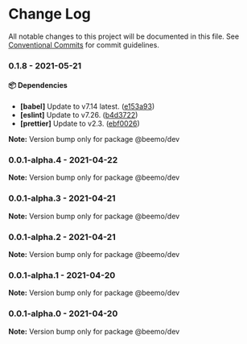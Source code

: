 # Change Log

All notable changes to this project will be documented in this file.
See [Conventional Commits](https://conventionalcommits.org) for commit guidelines.

### 0.1.8 - 2021-05-21

#### 📦 Dependencies

- **[babel]** Update to v7.14 latest. ([e153a93](https://github.com/beemojs/dev/commit/e153a93))
- **[eslint]** Update to v7.26. ([b4d3722](https://github.com/beemojs/dev/commit/b4d3722))
- **[prettier]** Update to v2.3. ([ebf0026](https://github.com/beemojs/dev/commit/ebf0026))

**Note:** Version bump only for package @beemo/dev





### 0.0.1-alpha.4 - 2021-04-22

**Note:** Version bump only for package @beemo/dev





### 0.0.1-alpha.3 - 2021-04-21

**Note:** Version bump only for package @beemo/dev





### 0.0.1-alpha.2 - 2021-04-21

**Note:** Version bump only for package @beemo/dev





### 0.0.1-alpha.1 - 2021-04-20

**Note:** Version bump only for package @beemo/dev





### 0.0.1-alpha.0 - 2021-04-20

**Note:** Version bump only for package @beemo/dev
